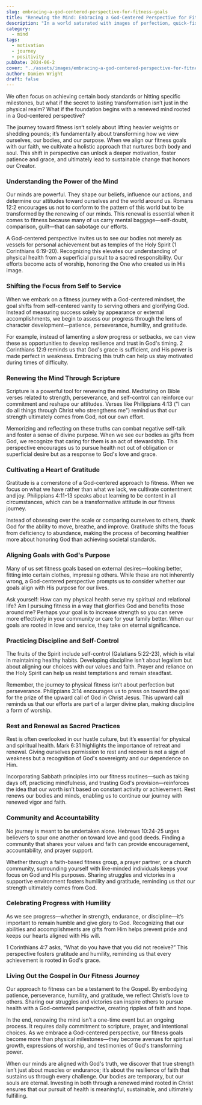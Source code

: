 ```yaml
---
slug: embracing-a-god-centered-perspective-for-fitness-goals
title: "Renewing the Mind: Embracing a God-Centered Perspective for Fitness Goals"
description: "In a world saturated with images of perfection, quick-fix diets, and relentless fitness trends, it’s easy to get caught up in the pursuit of physical excellence at the expense of our spiritual well-being."
category:
  - mind
tags:
  - motivation
  - journey
  - positivity
pubDate: 2024-06-2
cover: "../assets/images/embracing-a-god-centered-perspective-for-fitness-goals.webp"
author: Damien Wright
draft: false
---
```


We often focus on achieving certain body standards or hitting specific milestones, but what if the secret to lasting transformation isn’t just in the physical realm? What if the foundation begins with a renewed mind rooted in a God-centered perspective?

The journey toward fitness isn’t solely about lifting heavier weights or shedding pounds; it’s fundamentally about transforming how we view ourselves, our bodies, and our purpose. When we align our fitness goals with our faith, we cultivate a holistic approach that nurtures both body and soul. This shift in perspective can unlock a deeper motivation, foster patience and grace, and ultimately lead to sustainable change that honors our Creator.

### Understanding the Power of the Mind

Our minds are powerful. They shape our beliefs, influence our actions, and determine our attitudes toward ourselves and the world around us. Romans 12:2 encourages us not to conform to the pattern of this world but to be transformed by the renewing of our minds. This renewal is essential when it comes to fitness because many of us carry mental baggage—self-doubt, comparison, guilt—that can sabotage our efforts.

A God-centered perspective invites us to see our bodies not merely as vessels for personal achievement but as temples of the Holy Spirit (1 Corinthians 6:19-20). Recognizing this elevates our understanding of physical health from a superficial pursuit to a sacred responsibility. Our efforts become acts of worship, honoring the One who created us in His image.

### Shifting the Focus from Self to Service

When we embark on a fitness journey with a God-centered mindset, the goal shifts from self-centered vanity to serving others and glorifying God. Instead of measuring success solely by appearance or external accomplishments, we begin to assess our progress through the lens of character development—patience, perseverance, humility, and gratitude.

For example, instead of lamenting a slow progress or setbacks, we can view these as opportunities to develop resilience and trust in God's timing. 2 Corinthians 12:9 reminds us that God's grace is sufficient, and His power is made perfect in weakness. Embracing this truth can help us stay motivated during times of difficulty.

### Renewing the Mind Through Scripture

Scripture is a powerful tool for renewing the mind. Meditating on Bible verses related to strength, perseverance, and self-control can reinforce our commitment and reshape our attitudes. Verses like Philippians 4:13 ("I can do all things through Christ who strengthens me") remind us that our strength ultimately comes from God, not our own effort.

Memorizing and reflecting on these truths can combat negative self-talk and foster a sense of divine purpose. When we see our bodies as gifts from God, we recognize that caring for them is an act of stewardship. This perspective encourages us to pursue health not out of obligation or superficial desire but as a response to God's love and grace.

### Cultivating a Heart of Gratitude

Gratitude is a cornerstone of a God-centered approach to fitness. When we focus on what we have rather than what we lack, we cultivate contentment and joy. Philippians 4:11-13 speaks about learning to be content in all circumstances, which can be a transformative attitude in our fitness journey.

Instead of obsessing over the scale or comparing ourselves to others, thank God for the ability to move, breathe, and improve. Gratitude shifts the focus from deficiency to abundance, making the process of becoming healthier more about honoring God than achieving societal standards.

### Aligning Goals with God's Purpose

Many of us set fitness goals based on external desires—looking better, fitting into certain clothes, impressing others. While these are not inherently wrong, a God-centered perspective prompts us to consider whether our goals align with His purpose for our lives.

Ask yourself: How can my physical health serve my spiritual and relational life? Am I pursuing fitness in a way that glorifies God and benefits those around me? Perhaps your goal is to increase strength so you can serve more effectively in your community or care for your family better. When our goals are rooted in love and service, they take on eternal significance.

### Practicing Discipline and Self-Control

The fruits of the Spirit include self-control (Galatians 5:22-23), which is vital in maintaining healthy habits. Developing discipline isn’t about legalism but about aligning our choices with our values and faith. Prayer and reliance on the Holy Spirit can help us resist temptations and remain steadfast.

Remember, the journey to physical fitness isn’t about perfection but perseverance. Philippians 3:14 encourages us to press on toward the goal for the prize of the upward call of God in Christ Jesus. This upward call reminds us that our efforts are part of a larger divine plan, making discipline a form of worship.

### Rest and Renewal as Sacred Practices

Rest is often overlooked in our hustle culture, but it’s essential for physical and spiritual health. Mark 6:31 highlights the importance of retreat and renewal. Giving ourselves permission to rest and recover is not a sign of weakness but a recognition of God's sovereignty and our dependence on Him.

Incorporating Sabbath principles into our fitness routines—such as taking days off, practicing mindfulness, and trusting God's provision—reinforces the idea that our worth isn’t based on constant activity or achievement. Rest renews our bodies and minds, enabling us to continue our journey with renewed vigor and faith.

### Community and Accountability

No journey is meant to be undertaken alone. Hebrews 10:24-25 urges believers to spur one another on toward love and good deeds. Finding a community that shares your values and faith can provide encouragement, accountability, and prayer support.

Whether through a faith-based fitness group, a prayer partner, or a church community, surrounding yourself with like-minded individuals keeps your focus on God and His purposes. Sharing struggles and victories in a supportive environment fosters humility and gratitude, reminding us that our strength ultimately comes from God.

### Celebrating Progress with Humility

As we see progress—whether in strength, endurance, or discipline—it’s important to remain humble and give glory to God. Recognizing that our abilities and accomplishments are gifts from Him helps prevent pride and keeps our hearts aligned with His will.

1 Corinthians 4:7 asks, “What do you have that you did not receive?” This perspective fosters gratitude and humility, reminding us that every achievement is rooted in God's grace.

### Living Out the Gospel in Our Fitness Journey

Our approach to fitness can be a testament to the Gospel. By embodying patience, perseverance, humility, and gratitude, we reflect Christ’s love to others. Sharing our struggles and victories can inspire others to pursue health with a God-centered perspective, creating ripples of faith and hope.

In the end, renewing the mind isn’t a one-time event but an ongoing process. It requires daily commitment to scripture, prayer, and intentional choices. As we embrace a God-centered perspective, our fitness goals become more than physical milestones—they become avenues for spiritual growth, expressions of worship, and testimonies of God's transforming power.

When our minds are aligned with God's truth, we discover that true strength isn’t just about muscles or endurance; it’s about the resilience of faith that sustains us through every challenge. Our bodies are temporary, but our souls are eternal. Investing in both through a renewed mind rooted in Christ ensures that our pursuit of health is meaningful, sustainable, and ultimately fulfilling.